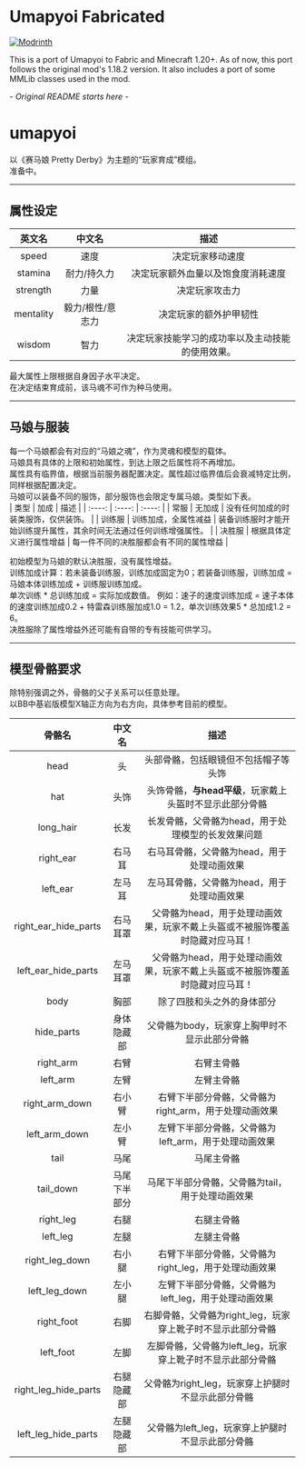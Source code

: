 # Umapyoi Fabricated
<a href="https://modrinth.com/mod/umapyoi-fabric"><img src="https://img.shields.io/modrinth/dt/umapyoi-fabric?logo=modrinth&label=&suffix=%20&style=flat&color=242629&labelColor=5ca424&logoColor=1c1c1c" alt="Modrinth"></a>

This is a port of Umapyoi to Fabric and Minecraft 1.20+. As of now, this port follows the original
mod's 1.18.2 version. It also includes a port of some MMLib classes used in the mod.

*- Original README starts here -*

# umapyoi
以《赛马娘 Pretty Derby》为主题的“玩家育成”模组。  
准备中。  
***
## 属性设定  
| 英文名 | 中文名 | 描述 |
| :----: | :----: | :----: |
| speed | 速度 | 决定玩家移动速度 |
| stamina | 耐力/持久力 | 决定玩家额外血量以及饱食度消耗速度 |
| strength | 力量 | 决定玩家攻击力 |
| mentality | 毅力/根性/意志力 | 决定玩家的额外护甲韧性 |
| wisdom | 智力 | 决定玩家技能学习的成功率以及主动技能的使用效果。 |
  
最大属性上限根据自身因子水平决定。  
在决定结束育成前，该马魂不可作为种马使用。  
***  
## 马娘与服装
每一个马娘都会有对应的“马娘之魂”，作为灵魂和模型的载体。  
马娘具有具体的上限和初始属性，到达上限之后属性将不再增加。  
属性具有临界值，根据当前服务器配置决定。属性超过临界值后会衰减特定比例，同样根据配置决定。  
马娘可以装备不同的服饰，部分服饰也会限定专属马娘。类型如下表。  
| 类型 | 加成 | 描述 |
| :----: | :----: | :----: |
| 常服 | 无加成 | 没有任何加成的时装类服饰，仅供装饰。 |
| 训练服 | 训练加成，全属性减益 | 装备训练服时才能开始训练提升属性，其余时间无法通过任何训练增强属性。 |
| 决胜服 | 根据具体定义进行属性增益 | 每一件不同的决胜服都会有不同的属性增益 |  

初始模型为马娘的默认决胜服，没有属性增益。  
训练加成计算：若未装备训练服，训练加成固定为0；若装备训练服，训练加成 = 马娘本体训练加成 + 训练服训练加成。  
单次训练 * 总训练加成 = 实际加成数值。
例如：速子的速度训练加成 = 速子本体的速度训练加成0.2 + 特雷森训练服加成1.0 = 1.2，单次训练效果5 * 总加成1.2 = 6。  
决胜服除了属性增益外还可能有自带的专有技能可供学习。  
***  
## 模型骨骼要求  
除特别强调之外，骨骼的父子关系可以任意处理。  
以BB中基岩版模型X轴正方向为右方向，具体参考目前的模型。  
   
| 骨骼名 | 中文名 | 描述 |
| :----: | :----: | :----: |
| head | 头 | 头部骨骼，包括眼镜但不包括帽子等头饰 |
| hat | 头饰 | 头饰骨骼，**与head平级**，玩家戴上头盔时不显示此部分骨骼 |
| long_hair | 长发 | 长发骨骼，父骨骼为head，用于处理模型的长发效果问题 |
| right_ear | 右马耳 | 右马耳骨骼，父骨骼为head，用于处理动画效果 |
| left_ear | 左马耳 | 左马耳骨骼，父骨骼为head，用于处理动画效果 |
| right_ear_hide_parts | 右马耳罩 | 父骨骼为head，用于处理动画效果，玩家不戴上头盔或不被服饰覆盖时隐藏对应马耳！ |
| left_ear_hide_parts | 左马耳罩 | 父骨骼为head，用于处理动画效果，玩家不戴上头盔或不被服饰覆盖时隐藏对应马耳！ |
| body | 胸部 | 除了四肢和头之外的身体部分 |
| hide_parts | 身体隐藏部 | 父骨骼为body，玩家穿上胸甲时不显示此部分骨骼 |
| right_arm | 右臂 | 右臂主骨骼 |
| left_arm | 左臂 | 左臂主骨骼 |
| right_arm_down | 右小臂 | 右臂下半部分骨骼，父骨骼为right_arm，用于处理动画效果 |
| left_arm_down | 左小臂 | 左臂下半部分骨骼，父骨骼为left_arm，用于处理动画效果 |
| tail | 马尾 | 马尾主骨骼 |
| tail_down | 马尾下半部分 | 马尾下半部分骨骼，父骨骼为tail，用于处理动画效果 |
| right_leg | 右腿 | 右腿主骨骼 |
| left_leg | 左腿 | 左腿主骨骼 |
| right_leg_down | 右小腿 | 右臂下半部分骨骼，父骨骼为right_leg，用于处理动画效果 |
| left_leg_down | 左小腿 | 左臂下半部分骨骼，父骨骼为left_leg，用于处理动画效果 |
| right_foot | 右脚 | 右脚骨骼，父骨骼为right_leg，玩家穿上靴子时不显示此部分骨骼 |
| left_foot | 左脚 | 左脚骨骼，父骨骼为left_leg，玩家穿上靴子时不显示此部分骨骼 |
| right_leg_hide_parts | 右腿隐藏部 | 父骨骼为right_leg，玩家穿上护腿时不显示此部分骨骼 |
| left_leg_hide_parts | 左腿隐藏部 | 父骨骼为left_leg，玩家穿上护腿时不显示此部分骨骼 |
